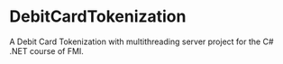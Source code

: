 # DebitCardTokenization
A Debit Card Tokenization with multithreading server project for the C# .NET course of FMI.
